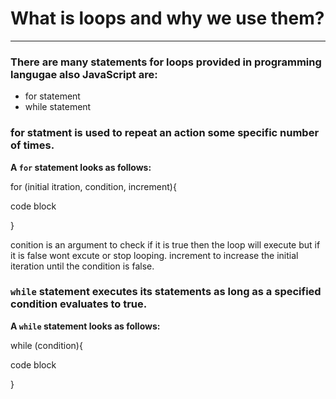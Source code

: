 

# What is loops and why we use them?
-----
### There are many statements for loops provided in programming langugae also JavaScript are:

- for statement
- while statement

### for statment is used to repeat an action some **specific** number of times.

**A `for` statement looks as follows:**

for (initial itration, condition, increment){

   code block
   
}

conition is an argument to check if it is true then the loop will execute but if it is false wont excute or stop looping.
increment to increase the initial iteration until the condition is false.


### `while` statement executes its statements as long as a specified condition evaluates to true. 

**A `while` statement looks as follows:**

while (condition){

code block

}
